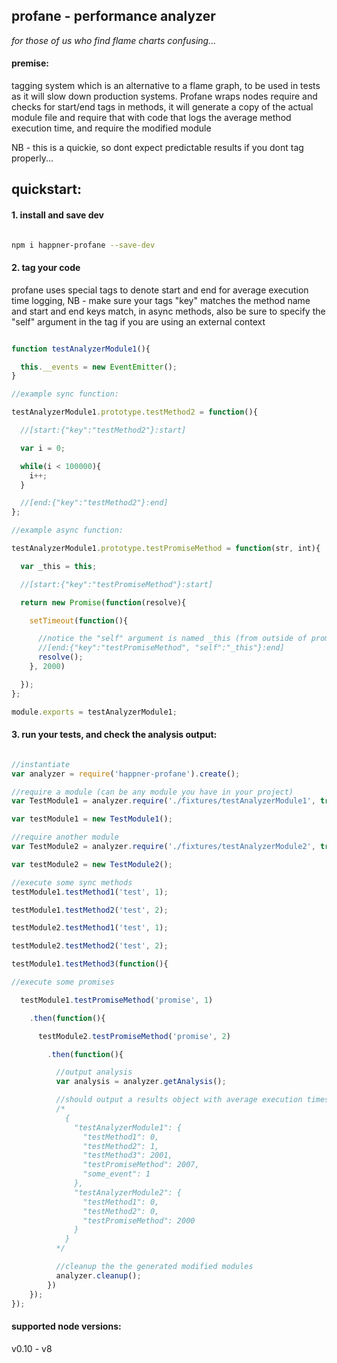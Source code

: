 profane - performance analyzer
----------------

*for those of us who find flame charts confusing...*

#### premise:
tagging system which is an alternative to a flame graph, to be used in tests as it will slow down production systems. Profane wraps nodes require and checks for start/end tags in methods, it will generate a copy of the actual module file and require that with code that logs the average method execution time, and require the modified module

NB - this is a quickie, so dont expect predictable results if you dont tag properly...

## quickstart:

#### 1. install and save dev

```bash

npm i happner-profane --save-dev

```

#### 2. tag your code

profane uses special tags to denote start and end for average execution time logging, NB - make sure your tags "key" matches the method name and start and end keys match, in async methods, also be sure to specify the "self" argument in the tag if you are using an external context

```javascript

function testAnalyzerModule1(){

  this.__events = new EventEmitter();
}

//example sync function:

testAnalyzerModule1.prototype.testMethod2 = function(){

  //[start:{"key":"testMethod2"}:start]

  var i = 0;

  while(i < 100000){
    i++;
  }

  //[end:{"key":"testMethod2"}:end]
};

//example async function:

testAnalyzerModule1.prototype.testPromiseMethod = function(str, int){

  var _this = this;

  //[start:{"key":"testPromiseMethod"}:start]

  return new Promise(function(resolve){

    setTimeout(function(){

      //notice the "self" argument is named _this (from outside of promise above)
      //[end:{"key":"testPromiseMethod", "self":"_this"}:end]
      resolve();
    }, 2000)

  });
};

module.exports = testAnalyzerModule1;

```

#### 3. run your tests, and check the analysis output:

```javascript

//instantiate
var analyzer = require('happner-profane').create();

//require a module (can be any module you have in your project)
var TestModule1 = analyzer.require('./fixtures/testAnalyzerModule1', true);

var testModule1 = new TestModule1();

//require another module
var TestModule2 = analyzer.require('./fixtures/testAnalyzerModule2', true);

var testModule2 = new TestModule2();

//execute some sync methods
testModule1.testMethod1('test', 1);

testModule1.testMethod2('test', 2);

testModule2.testMethod1('test', 1);

testModule2.testMethod2('test', 2);

testModule1.testMethod3(function(){

//execute some promises

  testModule1.testPromiseMethod('promise', 1)

    .then(function(){

      testModule2.testPromiseMethod('promise', 2)

        .then(function(){

          //output analysis
          var analysis = analyzer.getAnalysis();

          //should output a results object with average execution times for your class and methods
          /*
            {
              "testAnalyzerModule1": {
                "testMethod1": 0,
                "testMethod2": 1,
                "testMethod3": 2001,
                "testPromiseMethod": 2007,
                "some_event": 1
              },
              "testAnalyzerModule2": {
                "testMethod1": 0,
                "testMethod2": 0,
                "testPromiseMethod": 2000
              }
            }
          */

          //cleanup the the generated modified modules
          analyzer.cleanup();
        })
    });
});
```

#### supported node versions:

v0.10 - v8